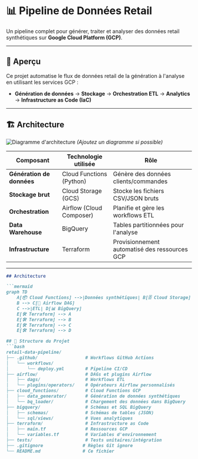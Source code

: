 # 📊 Pipeline de Données Retail

Un pipeline complet pour générer, traiter et analyser des données retail synthétiques sur **Google Cloud Platform (GCP)**.

---

## 📌 Aperçu
Ce projet automatise le flux de données retail de la génération à l'analyse en utilisant les services GCP :
- **Génération de données** → **Stockage** → **Orchestration ETL** → **Analytics** → **Infrastructure as Code (IaC)**

---

## 🏗 Architecture
![Diagramme d'architecture](docs/architecture.png) *(Ajoutez un diagramme si possible)*

| Composant               | Technologie utilisée     | Rôle                                   |
|-------------------------|--------------------------|----------------------------------------|
| **Génération de données** | Cloud Functions (Python) | Génère des données clients/commandes   |
| **Stockage brut**       | Cloud Storage (GCS)      | Stocke les fichiers CSV/JSON bruts     |
| **Orchestration**       | Airflow (Cloud Composer) | Planifie et gère les workflows ETL     |
| **Data Warehouse**      | BigQuery                 | Tables partitionnées pour l'analyse    |
| **Infrastructure**      | Terraform                | Provisionnement automatisé des ressources GCP |

---

```markdown
## Architecture

```mermaid
graph TD
    A[📦 Cloud Functions] -->|Données synthétiques| B[🗄 Cloud Storage]
    B --> C[🔄 Airflow DAG]
    C -->|ETL| D[📊 BigQuery]
    E[🛠 Terraform] --> A
    E[🛠 Terraform] --> B
    E[🛠 Terraform] --> C
    E[🛠 Terraform] --> D

## 📁 Structure du Projet
```bash
retail-data-pipeline/
├── .github/                  # Workflows GitHub Actions
│   └── workflows/
│       └── deploy.yml        # Pipeline CI/CD
├── airflow/                  # DAGs et plugins Airflow
│   ├── dags/                 # Workflows ETL
│   └── plugins/operators/    # Opérateurs Airflow personnalisés
├── cloud_functions/          # Cloud Functions GCP
│   ├── data_generator/       # Génération de données synthétiques
│   └── bq_loader/            # Chargement des données dans BigQuery
├── bigquery/                 # Schémas et SQL BigQuery
│   ├── schemas/              # Schémas de tables (JSON)
│   └── sql/views/            # Vues analytiques
├── terraform/                # Infrastructure as Code
│   ├── main.tf               # Ressources GCP
│   └── variables.tf          # Variables d'environnement
├── tests/                    # Tests unitaires/intégration
├── .gitignore               # Règles Git ignore
└── README.md                # Ce fichier

